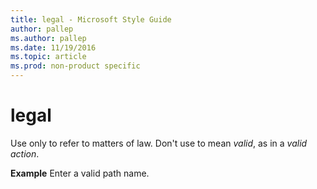 ```yaml
---
title: legal - Microsoft Style Guide
author: pallep
ms.author: pallep
ms.date: 11/19/2016
ms.topic: article
ms.prod: non-product specific
---
```


# legal

Use only to refer to matters of law. Don't use to mean *valid*, as in a *valid action*.

**Example** Enter a valid path name. 
